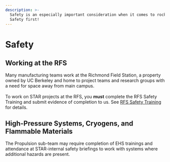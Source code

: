 ```yaml
---
description: >-
  Safety is an especially important consideration when it comes to rocketry.
  Safety first!
---
```


# Safety

## Working at the RFS

Many manufacturing teams work at the Richmond Field Station, a property owned by UC Berkeley and home to project teams and research groups with a need for space away from main campus.\
\
To work on STAR projects at the RFS, you **must** complete the RFS Safety Training and submit evidence of completion to us. See [RFS Safety Training](../../tutorials/rfs-safety-training.md) for details.

## High-Pressure Systems, Cryogens, and Flammable Materials

The Propulsion sub-team may require completion of EHS trainings and attendance at STAR-internal safety briefings to work with systems where additional hazards are present.

##
